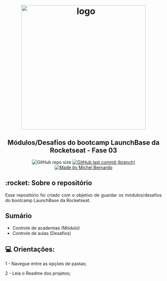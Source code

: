 <h1 align="center">
    <img alt="logo" src="https://storage.googleapis.com/golden-wind/bootcamp-launchbase/logo.png" width="400px" />
</h1>

<h2 align="center">
    Módulos/Desafios do bootcamp LaunchBase da Rocketseat - Fase 03
</h2>

<p align="center">
    <img alt="GitHub repo size" src="https://img.shields.io/github/repo-size/bernardojachegou/launchbase_challenges_rocketseat?color=%23ff9900&style=for-the-badge">
    <a href="https://github.com/bernardojachegou/launchbase_intermediate_rocketseat/commits/master">
        <img alt="GitHub last commit (branch)" 
        src="https://img.shields.io/github/last-commit/bernardojachegou/launchbase_intermediate_rocketseat/master?color=%23ff9900&style=for-the-badge">
    </a>
    <a target="blank" href="https://www.linkedin.com/in/bernardojachegou/">
        <img alt="Made by Michel Bernardo"
            src="https://img.shields.io/badge/Mady%20By-Michel%20Bernardo-%23ff9900?style=for-the-badge">
    </a>
</p>

<h2> :rocket: Sobre o repositório </h2>

<p align="justify">Esse repositório foi criado com o objetivo de guardar os módulos/desafios do bootcamp
    LaunchBase da Rocketseat.</p>

<h2> Sumário </h2>

<ul>
    <li>Controle de academias (Módulo)</li>
    <li>Controle de aulas (Desafios)</li>
</ul>

## :computer: Orientações:

1 - Navegue entre as opções de pastas;

2 - Leia o Readme dos projetos;

